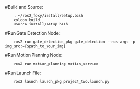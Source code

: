 #Build and Source:

~~~
	. ~/ros2_foxy/install/setup.bash
	colcon build
	source install/setup.bash
~~~

#Run Gate Detection Node:

~~~
	ros2 run gate_detection_pkg gate_detection --ros-args -p  img_src:={$path_to_your_img}
~~~

#Run Motion Planning Node:

~~~
	ros2 run motion_planning motion_service
~~~

#Run Launch File:

~~~
	ros2 launch launch_pkg project_two.launch.py
~~~
